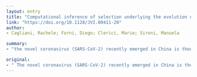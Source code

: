 ```yaml
---
layout: entry
title: "Computational inference of selection underlying the evolution of the novel coronavirus, SARS-CoV-2"
link: "https://doi.org/10.1128/JVI.00411-20"
author:
- Cagliani, Rachele; Forni, Diego; Clerici, Mario; Sironi, Manuela

summary:
- "the novel coronavirus (SARS-CoV-2) recently emerged in China is thought to have a bat origin. Results indicated that most sites in the viral ORFs evolved under strong to moderate purifying selection. The most constrained sequences corresponded to some non-structural proteins (nsps) and to the M protein."

original:
- " The novel coronavirus (SARS-CoV-2) recently emerged in China is thought to have a bat origin, as its closest known relative (BatCoV RaTG13) was described in horseshoe bats. We analyzed the selective events that accompanied the divergence of SARS-CoV-2 from BatCoV RaTG13. To this aim, we applied a population genetics-phylogenetics approach, which leverages within-population variation and divergence from an outgroup. Results indicated that most sites in the viral ORFs evolved under strong to moderate purifying selection. The most constrained sequences corresponded to some non-structural proteins (nsps) and to the M protein. Conversely, nsp1 and accessory ORFs, particularly ORF8, had a non-negligible proportion of codons evolving under very weak purifying selection or close to selective neutrality. Overall, limited evidence of positive selection was detected. The 6 <italic>bona fide</italic> positively selected sites were located in the N protein, in ORF8, and in nsp1. A signal of positive selection was also detected in the receptor-binding motif (RBM) of the spike protein but most likely resulted from a recombination event that involved the BatCoV RaTG13 sequence. In line with previous data, we suggest that the common ancestor of SARS-CoV-2 and BatCoV RaTG13 encoded/encodes an RBM similar to that observed in SARS-CoV-2 itself and in some pangolin viruses. It is presently unknown whether the common ancestor still exists and which animals it infects. Our data however indicate that divergence of SARS-CoV-2 from BatCoV RaTG13 was accompanied by limited episodes of positive selection, suggesting that the common ancestor of the two viruses was poised for human infection. "
---
```


